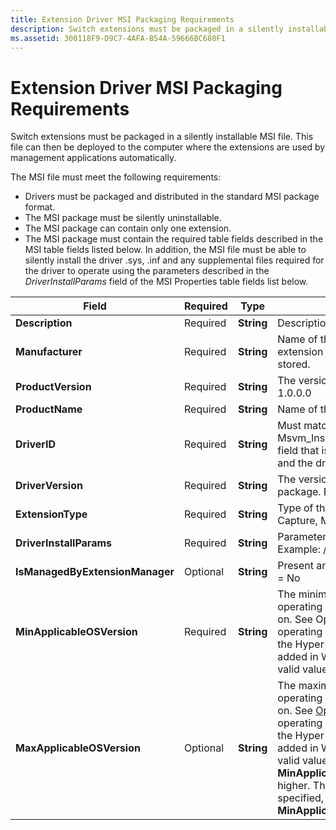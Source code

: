 ```yaml
---
title: Extension Driver MSI Packaging Requirements
description: Switch extensions must be packaged in a silently installable MSI file.
ms.assetid: 300118F9-D9C7-4AFA-B54A-59666BC680F1
---
```


# Extension Driver MSI Packaging Requirements


Switch extensions must be packaged in a silently installable MSI file. This file can then be deployed to the computer where the extensions are used by management applications automatically.

The MSI file must meet the following requirements:

-   Drivers must be packaged and distributed in the standard MSI package format.
-   The MSI package must be silently uninstallable.
-   The MSI package can contain only one extension.
-   The MSI package must contain the required table fields described in the MSI table fields listed below. In addition, the MSI file must be able to silently install the driver .sys, .inf and any supplemental files required for the driver to operate using the parameters described in the *DriverInstallParams* field of the MSI Properties table fields list below.

| Field                           | Required | Type       | Details                                                                                                                                                                                                                                                                                                                                                                                                                                                                                                         |
|---------------------------------|----------|------------|-----------------------------------------------------------------------------------------------------------------------------------------------------------------------------------------------------------------------------------------------------------------------------------------------------------------------------------------------------------------------------------------------------------------------------------------------------------------------------------------------------------------|
| **Description**                 | Required | **String** | Description for the extension that is displayed.                                                                                                                                                                                                                                                                                                                                                                                                                                                                |
| **Manufacturer**                | Required | **String** | Name of the company publishing the extension driver. Localized strings can be stored.                                                                                                                                                                                                                                                                                                                                                                                                                           |
| **ProductVersion**              | Required | **String** | The version of the this MSI package. Example: 1.0.0.0                                                                                                                                                                                                                                                                                                                                                                                                                                                           |
| **ProductName**                 | Required | **String** | Name of the driver.                                                                                                                                                                                                                                                                                                                                                                                                                                                                                             |
| **DriverID**                    | Required | **String** | Must match the Msvm\_InstalledEthernetSwitchExtension.Name field that is available after the driver is installed and the driver ID in the driver’s INF file.                                                                                                                                                                                                                                                                                                                                                    |
| **DriverVersion**               | Required | **String** | The version of the driver contained in this package. Example: 1.0.0.0                                                                                                                                                                                                                                                                                                                                                                                                                                           |
| **ExtensionType**               | Required | **String** | Type of the extension. Values: Forwarding, Capture, Monitoring, Filter                                                                                                                                                                                                                                                                                                                                                                                                                                          |
| **DriverInstallParams**         | Required | **String** | Parameters used to install this driver silently. Example: /q                                                                                                                                                                                                                                                                                                                                                                                                                                                    |
| **IsManagedByExtensionManager** | Optional | **String** | Present and non-zero = Yes, 0 or not present = No                                                                                                                                                                                                                                                                                                                                                                                                                                                               |
| **MinApplicableOSVersion**      | Required | **String** | The minimum version of the Windows operating system that this extension will run on. See Operating System Version for operating system version numbers. Note that the Hyper-V Extensible Switch feature was added in Windows Server 2012, so the lowest valid value for this field is "6.2".                                                                                                                                                                                                                    |
| **MaxApplicableOSVersion**      | Optional | **String** | The maximum version of the Windows operating system that this extension will run on. See [Operating System Version](https://msdn.microsoft.com/library/windows/desktop/ms724832) for operating system version numbers. Note that the Hyper-V Extensible Switch feature was added in Windows Server 2012, so the lowest valid value for this field is "6.2" or the value of **MinApplicableOSVersion**, whichever is higher. This field is optional. If no value is specified, the extension will run on **MinApplicableOSVersion** and later. |

 

 

 





